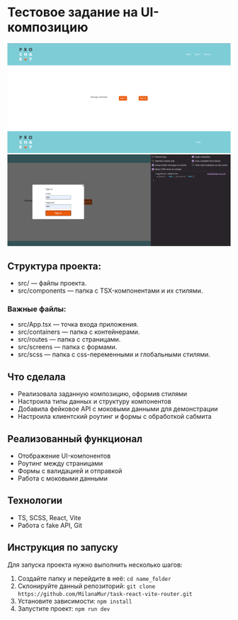 # Тестовое задание на UI-композицию 
![Главная страница](readme/MainPage.png)
![Одна из форм с обработкой сабмита](readme/Form.png)

## Структура проекта:
- src/ — файлы проекта.
- src/components — папка с TSX-компонентами и их стилями.

### Важные файлы:
- src/App.tsx — точка входа приложения.
- src/containers — папка с контейнерами.
- src/routes — папка с страницами.
- src/screens — папка с формами.
- src/scss — папка с css-переменными и глобальными стилями.


## Что сделала
- Реализовала заданную композицию, оформив стилями
- Настроила типы данных и структуру компонентов
- Добавила фейковое API с моковыми данными для демонстрации
- Настроила клиентский роутинг и формы с обработкой сабмита


## Реализованный функционал
- Отображение UI-компонентов
- Роутинг между страницами
- Формы с валидацией и отправкой
- Работа с моковыми данными


## Технологии
- TS, SCSS, React, Vite
- Работа с fake API, Git


## Инструкция по запуску
Для запуска проекта нужно выполнить несколько шагов:
1. Создайте папку и перейдите в неё: `cd name_folder`
2. Склонируйте данный репозиторий: `git clone https://github.com/MilanaMur/task-react-vite-router.git`
3. Установите зависимости: `npm install`
4. Запустите проект: `npm run dev`